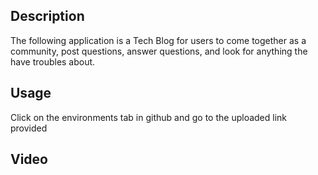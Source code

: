 ## Description

The following application is a Tech Blog for users to come together as a community, post questions, answer questions, and look for anything the have troubles about.

## Usage

Click on the environments tab in github and go to the uploaded link provided

## Video

